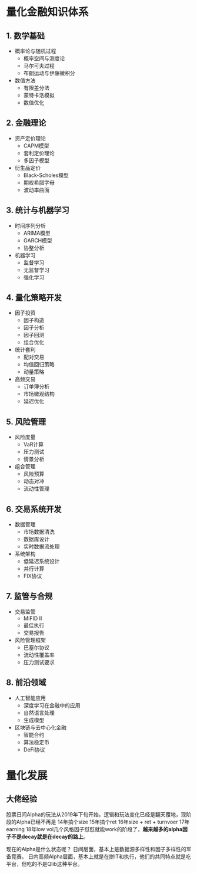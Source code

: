 # 量化金融知识体系

## 1. 数学基础
- 概率论与随机过程
  * 概率空间与测度论
  * 马尔可夫过程
  * 布朗运动与伊藤微积分
- 数值方法
  * 有限差分法
  * 蒙特卡洛模拟
  * 数值优化

## 2. 金融理论
- 资产定价理论
  * CAPM模型
  * 套利定价理论
  * 多因子模型
- 衍生品定价
  * Black-Scholes模型
  * 期权希腊字母
  * 波动率曲面

## 3. 统计与机器学习
- 时间序列分析
  * ARIMA模型
  * GARCH模型
  * 协整分析
- 机器学习
  * 监督学习
  * 无监督学习
  * 强化学习

## 4. 量化策略开发
- 因子投资
  * 因子构造
  * 因子分析
  * 因子回测
  * 组合优化
- 统计套利
  * 配对交易
  * 均值回归策略
  * 动量策略
- 高频交易
  * 订单簿分析
  * 市场微观结构
  * 延迟优化

## 5. 风险管理
- 风险度量
  * VaR计算
  * 压力测试
  * 情景分析
- 组合管理
  * 风险预算
  * 动态对冲
  * 流动性管理

## 6. 交易系统开发
- 数据管理
  * 市场数据清洗
  * 数据库设计
  * 实时数据流处理
- 系统架构
  * 低延迟系统设计
  * 并行计算
  * FIX协议

## 7. 监管与合规
- 交易监管
  * MiFID II
  * 最佳执行
  * 交易报告
- 风险管理框架
  * 巴塞尔协议
  * 流动性覆盖率
  * 压力测试要求

## 8. 前沿领域
- 人工智能应用
  * 深度学习在金融中的应用
  * 自然语言处理
  * 生成模型
- 区块链与去中心化金融
  * 智能合约
  * 算法稳定币
  * DeFi协议

# 量化发展

## 大佬经验
股票日间Alpha的玩法从2019年下旬开始，逻辑和玩法变化已经是翻天覆地，现阶段的Alpha已经不再是
14年搞个size
15年搞个ret
16年size + ret + turnvoer
17年earning
18年low vol几个风格因子怼怼就能work的阶段了，**越来越多的alpha因子不是decay就是在decay的路上**。

现在的Alpha是什么状态呢？
日间层面，基本上是数据源多样性和因子多样性的军备竞赛。
日内高频Alpha层面，基本上就是在拼IT和执行，他们的共同特点就是吃平台，但吃的不是Qlib这种平台。
